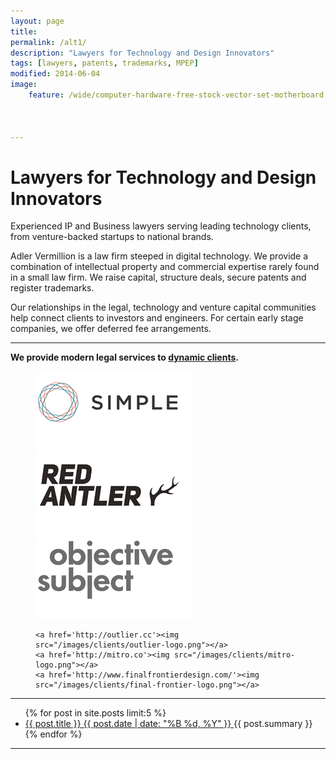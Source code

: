 ```yaml
---
layout: page
title: 
permalink: /alt1/
description: "Lawyers for Technology and Design Innovators"
tags: [lawyers, patents, trademarks, MPEP]
modified: 2014-06-04
image:
    feature: /wide/computer-hardware-free-stock-vector-set-motherboard.pngIndexed.png



---
```



<h1 class="entry-title">Lawyers for Technology and Design Innovators</h1>

<p class='big-text'>Experienced IP and Business lawyers serving leading technology clients, from venture-backed startups to national brands.</p>

Adler Vermillion is a law firm steeped in digital technology. We provide a combination of intellectual property and commercial expertise rarely found in a small law firm.  We raise capital, structure deals, secure patents and register trademarks.

Our relationships in the legal, technology and venture capital communities help connect clients to investors and engineers. For certain early stage companies, we offer deferred fee arrangements.    

- - - 

**We provide modern legal services to [dynamic clients](/clients).**

<figure class="third">
	<a href='http://www.simple.com'><img src="/images/clients/simple-logo.png"></a>
	<a href='http://redantler.com'><img src="/images/clients/red-antler-logo.png"></a>
	<a href='http://objectivesubject.com'><img src="/images/clients/objective-subject-logo.png"></a>
	
	<a href='http://outlier.cc'><img src="/images/clients/outlier-logo.png"></a>
	<a href='http://mitro.co'><img src="/images/clients/mitro-logo.png"></a>
	<a href='http://www.finalfrontierdesign.com/'><img src="/images/clients/final-frontier-logo.png"></a>
	
</figure>

- - - 

<ul class="post-list">
{% for post in site.posts limit:5 %} 
  <li>
    <article>
        <a href="{{ site.url }}{{ post.url }}">
            <span class="post-list-title">
                {{ post.title }} 
            </span>
            <span class="entry-date">
                <time datetime="{{ post.date | date_to_xmlschema }}">
                    {{ post.date | date: "%B %d, %Y" }}
                </time>
            </span>
        </a>
        <span class="post-list-summary">
            {{ post.summary }} 
        </span>
    </article>
</li>
{% endfor %}
</ul>

- - - 

